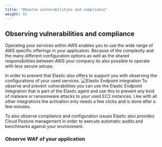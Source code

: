 ```yaml
---
title: "Observe vulnerabilities and compliance"
weight: 91
---
```

## Observing vulnerabilities and compliance
Operating your services within AWS enables you to use the wide range of AWS specific offerings in your application. Because of the complexity and the many different configuration options as well as the shared responsibilities between AWS your company its also possible to operate with less secure setups.

In order to prevent that Elastic also offers to support you with observing the configurations of your used services.
![Elastic Endpoint integration](/images/endpoint-integration.png)
To observe and prevent vulnerabilities you can use the Elastic Endpoint Integration that is part of the Elastic agent and use this to prevent any kind of malware or ransomware attacks to your used EC2 instances. Like with all other integrations the activation only needs a few clicks and is done after a few minutes.

To also observe compliance and configuration issues Elastic also provides Cloud Posture management in order to execute automatic audits and benchmarks against your environment.

### Observe WAF of your application